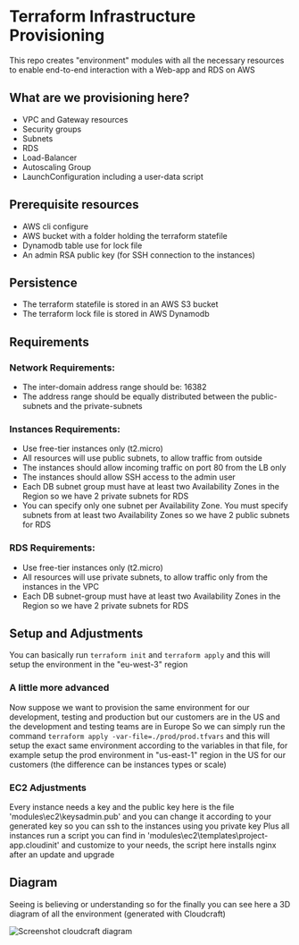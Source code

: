 # Terraform Infrastructure Provisioning
This repo creates "environment" modules with all the necessary resources to enable end-to-end interaction with a Web-app and RDS on AWS


## What are we provisioning here?
- VPC and Gateway resources
- Security groups
- Subnets
- RDS
- Load-Balancer
- Autoscaling Group
- LaunchConfiguration including a user-data script


## Prerequisite resources
- AWS cli configure
- AWS bucket with a folder holding the terraform statefile
- Dynamodb table use for lock file
- An admin RSA public key (for SSH connection to the instances)


## Persistence
- The terraform statefile is stored in an AWS S3 bucket
- The terraform lock file is stored in AWS Dynamodb


## Requirements

### Network Requirements:
- The inter-domain address range should be: 16382
- The address range should be equally distributed between the public-subnets and the private-subnets

### Instances Requirements:
- Use free-tier instances only (t2.micro)
- All resources will use public subnets, to allow traffic from outside
- The instances should allow incoming traffic on port 80 from the LB only
- The instances should allow SSH access to the admin user
- Each DB subnet group must have at least two Availability Zones in the Region so we have 2 private subnets for RDS
- You can specify only one subnet per Availability Zone. You must specify subnets from at least two Availability Zones so we have 2 public subnets for RDS

### RDS Requirements:
- Use free-tier instances only (t2.micro)
- All resources will use private subnets, to allow traffic only from the instances in the VPC
- Each DB subnet-group must have at least two Availability Zones in the Region so we have 2 private subnets for RDS


## Setup and Adjustments
You can basically run ```terraform init``` and ```terraform apply``` and this will setup the environment in the "eu-west-3" region

### A little more advanced
Now suppose we want to provision the same environment for our development, testing and production but our customers are in the US and the development and testing teams are in Europe
So we can simply run the command ```terraform apply -var-file=./prod/prod.tfvars``` and this will setup the exact same environment according to the variables in that file,
for example setup the prod environment in "us-east-1" region in the US for our customers
(the difference can be instances types or scale)

### EC2 Adjustments
Every instance needs a key and the public key here is the file 'modules\ec2\keysadmin.pub' and you can change it according to your generated key so you can ssh to the instances using you private key
Plus all instances run a script you can find in 'modules\ec2\templates\project-app.cloudinit' and customize to your needs, the script here installs nginx after an update and upgrade


## Diagram
Seeing is believing or understanding so for the finally you can see here a 3D diagram of all the environment
(generated with Cloudcraft)

![Screenshot cloudcraft diagram]( https://github.com/isaacTadela/tf_infra/blob/master/cloudcraft%20diagram(3D).png )
